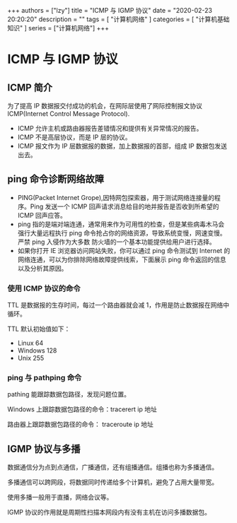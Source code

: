 
+++
authors = ["lzy"]
title = "ICMP 与 IGMP 协议"
date = "2020-02-23 20:20:20"
description = ""
tags = [
"计算机网络"
]
categories = [
"计算机基础知识"
]
series = ["计算机网络"]
+++

# ICMP 与 IGMP 协议

## ICMP 简介

为了提高 IP 数据报交付成功的机会，在网际层使用了网际控制报文协议 ICMP(Internet Control Message Protocol).

- ICMP 允许主机或路由器报告差错情况和提供有关异常情况的报告。
- ICMP 不是高层协议，而是 IP 层的协议。
- ICMP 报文作为 IP 层数据报的数据，加上数据报的首部，组成 IP 数据包发送出去。

## ping 命令诊断网络故障

- PING(Packet Internet Grope),因特网包探索器，用于测试网络连接量的程序。Ping 发送一个 ICMP 回声请求消息给目的地并报告是否收到所希望的 ICMP 回声应答。
- ping 指的是端对端连通，通常用来作为可用性的检查，但是某些病毒木马会强行大量远程执行 ping 命令抢占你的网络资源，导致系统变慢，网速变慢。严禁 ping 入侵作为大多数 防火墙的一个基本功能提供给用户进行选择。
- 如果你打开 IE 浏览器访问网站失败，你可以通过 ping 命令测试到 Internet 的网络连通，可以为你排除网络故障提供线索，下面展示 ping 命令返回的信息以及分析其原因。

### 使用 ICMP 协议的命令

TTL 是数据报的生存时间，每过一个路由器就会减 1，作用是防止数据报在网络中循环。

TTL 默认初始值如下：

- Linux 64
- Windows 128
- Unix 255

### ping 与 pathping 命令

pathing 能跟踪数据包路径，发现问题位置。

Windows 上跟踪数据包路径的命令：tracerert ip 地址

路由器上跟踪数据包路径的命令： traceroute ip 地址

## IGMP 协议与多播

数据通信分为点到点通信，广播通信，还有组播通信。组播也称为多播通信。

多播通信可以跨网段，将数据同时传递给多个计算机，避免了占用大量带宽。

使用多播一般用于直播，网络会议等。

IGMP 协议的作用就是周期性扫描本网段内有没有主机在访问多播数据包。

